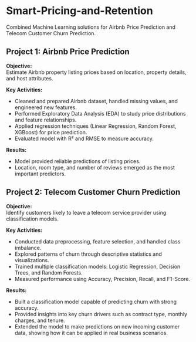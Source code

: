 # Smart-Pricing-and-Retention
Combined Machine Learning solutions for Airbnb Price Prediction and Telecom Customer Churn Prediction.
## Project 1: Airbnb Price Prediction  

**Objective:**  
Estimate Airbnb property listing prices based on location, property details, and host attributes.  

**Key Activities:**  
- Cleaned and prepared Airbnb dataset, handled missing values, and engineered new features.  
- Performed Exploratory Data Analysis (EDA) to study price distributions and feature relationships.  
- Applied regression techniques (Linear Regression, Random Forest, XGBoost) for price prediction.  
- Evaluated model with R² and RMSE to measure accuracy.  

**Results:**  
- Model provided reliable predictions of listing prices.  
- Location, room type, and number of reviews emerged as the most important predictors.
## Project 2: Telecom Customer Churn Prediction  

**Objective:**  
Identify customers likely to leave a telecom service provider using classification models.  

**Key Activities:**  
- Conducted data preprocessing, feature selection, and handled class imbalance.  
- Explored patterns of churn through descriptive statistics and visualizations.  
- Trained multiple classification models: Logistic Regression, Decision Trees, and Random Forests.  
- Measured performance using Accuracy, Precision, Recall, and F1-Score.  

**Results:**  
- Built a classification model capable of predicting churn with strong accuracy.  
- Provided insights into key churn drivers such as contract type, monthly charges, and tenure.
- Extended the model to make predictions on new incoming customer data, showing how it can be applied in real business scenarios.

